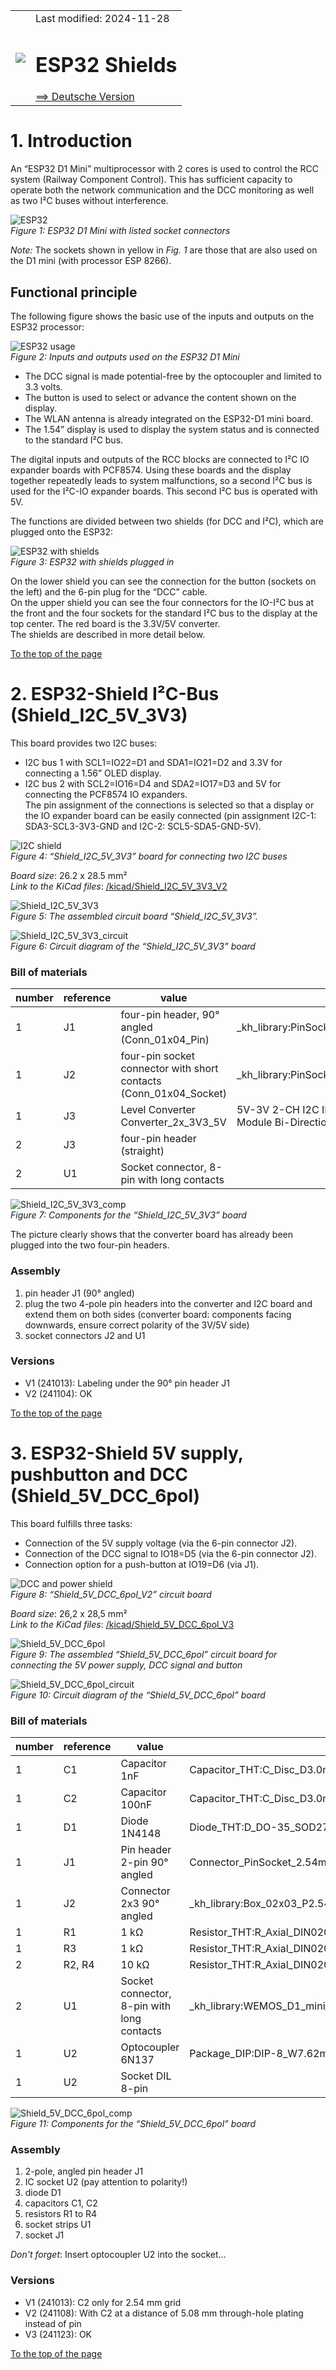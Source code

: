 <table><tr><td><img src="../../images/RCC5V_Logo_96.png"></img></td><td>
Last modified: 2024-11-28 <a name="up"></a><br>   
<h1>ESP32 Shields</h1>
<a href="LIESMICH.md">==> Deutsche Version</a>&nbsp; &nbsp; &nbsp; 
</td></tr></table>    

# 1. Introduction   
An “ESP32 D1 Mini” multiprocessor with 2 cores is used to control the RCC system (Railway Component Control). This has sufficient capacity to operate both the network communication and the DCC monitoring as well as two I²C buses without interference.   

![ESP32](/images/300_ESP32.png "ESP32")   
_Figure 1: ESP32 D1 Mini with listed socket connectors_   

_Note:_ The sockets shown in yellow in _Fig. 1_ are those that are also used on the D1 mini (with processor ESP 8266).   

## Functional principle
The following figure shows the basic use of the inputs and outputs on the ESP32 processor:   

![ESP32 usage](/images/300_ESP32_use.png "ESP32 usage")   
_Figure 2: Inputs and outputs used on the ESP32 D1 Mini_   

* The DCC signal is made potential-free by the optocoupler and limited to 3.3 volts.   
* The button is used to select or advance the content shown on the display.   
* The WLAN antenna is already integrated on the ESP32-D1 mini board.   
* The 1.54” display is used to display the system status and is connected to the standard I²C bus.   

The digital inputs and outputs of the RCC blocks are connected to I²C IO expander boards with PCF8574. Using these boards and the display together repeatedly leads to system malfunctions, so a second I²C bus is used for the I²C-IO expander boards. This second I²C bus is operated with 5V.   

The functions are divided between two shields (for DCC and I²C), which are plugged onto the ESP32:   

![ESP32 with shields](/images/300_ESP32_with_shields.png "ESP32 with shields")   
_Figure 3: ESP32 with shields plugged in_   

On the lower shield you can see the connection for the button (sockets on the left) and the 6-pin plug for the “DCC” cable.   
On the upper shield you can see the four connectors for the IO-I²C bus at the front and the four sockets for the standard I²C bus to the display at the top center. The red board is the 3.3V/5V converter.   
The shields are described in more detail below.   

[To the top of the page](#up)   
<a name="x20"></a>   

# 2. ESP32-Shield I²C-Bus (Shield_I2C_5V_3V3)   
This board provides two I2C buses:   
* I2C bus 1 with SCL1=IO22=D1 and SDA1=IO21=D2 and 3.3V for connecting a 1.56” OLED display.   
* I2C bus 2 with SCL2=IO16=D4 and SDA2=IO17=D3 and 5V for connecting the PCF8574 IO expanders.   
The pin assignment of the connections is selected so that a display or the IO expander board can be easily connected (pin assignment I2C-1: SDA3-SCL3-3V3-GND and I2C-2: SCL5-SDA5-GND-5V).   

![I2C shield](/images/pcb_f/PCB_F_Shield_I2C_5V_3V3_V2.png "I2C shield")   
_Figure 4: “Shield_I2C_5V_3V3” board for connecting two I2C buses_   

_*Board size*_: 26.2 x 28.5 mm²   
_*Link to the KiCad files*_: [/kicad/Shield_I2C_5V_3V3_V2](/kicad/Shield_I2C_5V_3V3_V2)   

![Shield_I2C_5V_3V3](/images/300_Shield_I2C_5V_3V3.png "Shield_I2C_5V_3V3")   
_Figure 5: The assembled circuit board “Shield_I2C_5V_3V3”._   

![Shield_I2C_5V_3V3_circuit](/images/600_Shield_I2C_5V_3V3_circuit.png "Shield_I2C_5V_3V3_circuit")   
_Figure 6: Circuit diagram of the “Shield_I2C_5V_3V3” board_   

### Bill of materials   
| number | reference | value | use |   
|--------|--------------|------------------------|--------------------|   
| 1 | J1 | four-pin header, 90° angled (Conn_01x04_Pin) | _kh_library:PinSocket_1x04_P2.54mm_Vertical_kh |   
| 1 | J2 | four-pin socket connector with short contacts (Conn_01x04_Socket) | _kh_library:PinSocket_1x04_P2.54mm_Vertical_kh |   
| 1 | J3 | Level Converter Converter_2x_3V3_5V | 5V-3V 2-CH I2C IIC Logic-Level-Converter Module Bi-Directional | _kh_library:Converter_2x_3V3_5V |   
| 2 | J3 | four-pin header (straight) | |   
| 2 | U1 | Socket connector, 8-pin with long contacts | |   
   
![Shield_I2C_5V_3V3_comp](/images/300_Shield_I2C_5V_3V3_comp.png "Shield_I2C_5V_3V3_comp")   
_Figure 7: Components for the “Shield_I2C_5V_3V3” board_   

The picture clearly shows that the converter board has already been plugged into the two four-pin headers.   

### Assembly   
1. pin header J1 (90° angled)    
2. plug the two 4-pole pin headers into the converter and I2C board and extend them on both sides (converter board: components facing downwards, ensure correct polarity of the 3V/5V side)   
3. socket connectors J2 and U1   

### Versions
* V1 (241013): Labeling under the 90° pin header J1   
* V2 (241104): OK   

[To the top of the page](#up)   
<a name="x30"></a>   

# 3. ESP32-Shield 5V supply, pushbutton and DCC (Shield_5V_DCC_6pol)
This board fulfills three tasks:   
* Connection of the 5V supply voltage (via the 6-pin connector J2).   
* Connection of the DCC signal to IO18=D5 (via the 6-pin connector J2).   
* Connection option for a push-button at IO19=D6 (via J1).   

![DCC and power shield](/images/pcb_f/PCB_F_Shield_5V_DCC_6pol.png "DCC and power shield")   
_Figure 8: “Shield_5V_DCC_6pol_V2” circuit board_   

_*Board size*_: 26,2 x 28,5 mm²   
_*Link to the KiCad files*_: [/kicad/Shield_5V_DCC_6pol_V3](/kicad/Shield_5V_DCC_6pol_V3)   

![Shield_5V_DCC_6pol](/images/300_Shield_5V_DCC_6pol.png "Shield_5V_DCC_6pol")   
_Figure 9: The assembled “Shield_5V_DCC_6pol” circuit board for connecting the 5V power supply, DCC signal and button_   

![Shield_5V_DCC_6pol_circuit](/images/600_Shield_5V_DCC_6pol_circuit.png "Shield_5V_DCC_6pol_circuit")   
_Figure 10: Circuit diagram of the “Shield_5V_DCC_6pol” board_   

### Bill of materials   
| number | reference | value | use |   
|--------|-----------|-------------------|--------------------|   
| 1 | C1 | Capacitor 1nF | Capacitor_THT:C_Disc_D3.0mm_W1.6mm_P2.50mm |   
| 1 | C2 | Capacitor 100nF | Capacitor_THT:C_Disc_D3.0mm_W1.6mm_P2.50mm |   
| 1 | D1 | Diode 1N4148 | Diode_THT:D_DO-35_SOD27_P2.54mm_Vertical_AnodeUp |   
| 1 | J1 | Pin header 2-pin 90° angled | Connector_PinSocket_2.54mm:PinSocket_1x02_P2.54mm_Vertical |   
| 1 | J2 | Connector 2x3 90° angled | _kh_library:Box_02x03_P2.54mm_Horizontal_mini_kh |   
| 1 | R1 | 1 k&Omega; | Resistor_THT:R_Axial_DIN0204_L3.6mm_D1.6mm_P5.08mm_Vertical |   
| 1 | R3 | 1 k&Omega; | Resistor_THT:R_Axial_DIN0204_L3.6mm_D1.6mm_P2.54mm_Vertical |   
| 2 | R2, R4 | 10 k&Omega; | Resistor_THT:R_Axial_DIN0204_L3.6mm_D1.6mm_P2.54mm_Vertical |   
| 2 | U1 | Socket connector, 8-pin with long contacts | _kh_library:WEMOS_D1_mini_kh_shield_2 |   
| 1 | U2 | Optocoupler 6N137 | Package_DIP:DIP-8_W7.62mm |   
| 1 | U2 | Socket DIL 8-pin | |   

![Shield_5V_DCC_6pol_comp](/images/300_Shield_5V_DCC_6pol_comp.png "Shield_5V_DCC_6pol_comp")   
_Figure 11: Components for the “Shield_5V_DCC_6pol” board_   

### Assembly   
1. 2-pole, angled pin header J1   
2. IC socket U2 (pay attention to polarity!)   
3. diode D1   
4. capacitors C1, C2   
5. resistors R1 to R4   
6. socket strips U1   
7. socket J1   

_Don't forget_: Insert optocoupler U2 into the socket...   

### Versions
* V1 (241013): C2 only for 2.54 mm grid   
* V2 (241108): With C2 at a distance of 5.08 mm through-hole plating instead of pin   
* V3 (241123): OK   

[To the top of the page](#up)   